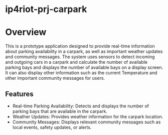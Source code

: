 # ip4riot-prj-carpark

# Overview
This is a prototype application designed to provide real-time information about parking availability in a carpark, as well as important weather updates and community messages. 
The system uses sensors to detect incoming and outgoing cars in a carpark and calculate the number of available parking bays and displays the number of available bays on a display screen. 
It can also display other information such as the current Temperature and other important community messages for users.

## Features
- Real-time Parking Availability: Detects and displays the number of parking bays that are available in the carpark.
- Weather Updates: Provides weather information for the carpark location.
- Community Messages: Displays relevant community messages such as local events, safety updates, or alerts.
